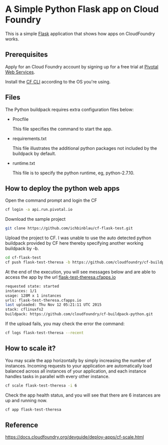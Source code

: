 # A Simple Python Flask app on Cloud Foundry
This is a simple [Flask](http://flask.pocoo.org/) application that shows how apps on CloudFoundry works.

## Prerequisites
Apply for an Cloud Foundry account by signing up for a free trial at  [Pivotal Web Services](http://run.pivotal.io).

Install the [CF CLI](https://console.run.pivotal.io/tools) according to the OS you're using.

## Files

The Python buildpack requires extra configuration files below:
*   Procfile

	This file specifies the command to start the app.

*   requirements.txt

	This file illustrates the additional python packages not included by the buildpack by default.

*   runtime.txt

	This file is to specify the python runtime, eg, python-2.7.10. 

## How to deploy the python web apps
Open the command prompt and login the CF 
```bash
cf login -a api.run.pivotal.io 
```
Download the sample project
```bash
git clone https://github.com/ichbinblau/cf-flask-test.git
```
Upload the project to CF. I was unable to use the auto detected python buildpack provided by CF here thereby specifying another working buildpack by -b.   
```bash
cd cf-flask-test
cf push flask-test-theresa -b https://github.com/cloudfoundry/cf-buildpack-python.git -m 128m -i 1  
```
At the end of the execution, you will see messages below and are able to access the app by the url [flask-test-theresa.cfapps.io](http://flask-test-theresa.cfapps.io)
```bash
requested state: started
instances: 1/1
usage: 128M x 1 instances
urls: flask-test-theresa.cfapps.io
last uploaded: Thu Nov 12 05:21:11 UTC 2015
stack: cflinuxfs2
buildpack: https://github.com/cloudfoundry/cf-buildpack-python.git
```
If the upload fails, you may check the error the command:
```bash
cf logs flask-test-theresa --recent
```

## How to scale it?
You may scale the app horizontally by simply increasing the number of instances. Incoming requests to your application are automatically load balanced across all instances of your application, and each instance handles tasks in parallel with every other instance.
```bash
cf scale flask-test-theresa -i 6
```
Check the app health status, and you will see that there are 6 instances are up and running now. 
```bash
cf app flask-test-theresa
```

## Reference
https://docs.cloudfoundry.org/devguide/deploy-apps/cf-scale.html





